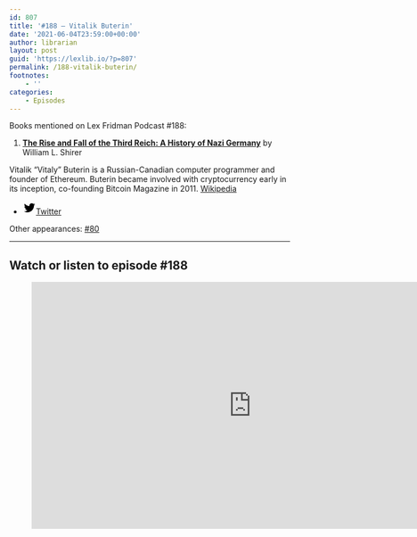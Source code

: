 ```yaml
---
id: 807
title: '#188 – Vitalik Buterin'
date: '2021-06-04T23:59:00+00:00'
author: librarian
layout: post
guid: 'https://lexlib.io/?p=807'
permalink: /188-vitalik-buterin/
footnotes:
    - ''
categories:
    - Episodes
---
```


Books mentioned on Lex Fridman Podcast #188:

1. **[The Rise and Fall of the Third Reich: A History of Nazi Germany](https://amzn.to/3jiYpYz)** by William L. Shirer

Vitalik “Vitaly” Buterin is a Russian-Canadian computer programmer and founder of Ethereum. Buterin became involved with cryptocurrency early in its inception, co-founding Bitcoin Magazine in 2011. [Wikipedia](https://en.wikipedia.org/wiki/Vitalik_Buterin)

- [<svg aria-hidden="true" focusable="false" height="24" version="1.1" viewbox="0 0 24 24" width="24" xmlns="http://www.w3.org/2000/svg"><path d="M22.23,5.924c-0.736,0.326-1.527,0.547-2.357,0.646c0.847-0.508,1.498-1.312,1.804-2.27 c-0.793,0.47-1.671,0.812-2.606,0.996C18.324,4.498,17.257,4,16.077,4c-2.266,0-4.103,1.837-4.103,4.103 c0,0.322,0.036,0.635,0.106,0.935C8.67,8.867,5.647,7.234,3.623,4.751C3.27,5.357,3.067,6.062,3.067,6.814 c0,1.424,0.724,2.679,1.825,3.415c-0.673-0.021-1.305-0.206-1.859-0.513c0,0.017,0,0.034,0,0.052c0,1.988,1.414,3.647,3.292,4.023 c-0.344,0.094-0.707,0.144-1.081,0.144c-0.264,0-0.521-0.026-0.772-0.074c0.522,1.63,2.038,2.816,3.833,2.85 c-1.404,1.1-3.174,1.756-5.096,1.756c-0.331,0-0.658-0.019-0.979-0.057c1.816,1.164,3.973,1.843,6.29,1.843 c7.547,0,11.675-6.252,11.675-11.675c0-0.178-0.004-0.355-0.012-0.531C20.985,7.47,21.68,6.747,22.23,5.924z"></path></svg><span class="wp-block-social-link-label screen-reader-text">Twitter</span>](https://twitter.com/vitalikbuterin)

Other appearances: [\#80](/80-vitalik-buterin/)

- - - - - -

## Watch or listen to episode #188

<figure class="wp-block-embed is-type-video is-provider-youtube wp-block-embed-youtube wp-embed-aspect-16-9 wp-has-aspect-ratio"><div class="wp-block-embed__wrapper"><iframe allow="accelerometer; autoplay; clipboard-write; encrypted-media; gyroscope; picture-in-picture; web-share" allowfullscreen="" frameborder="0" height="443" loading="lazy" src="https://www.youtube.com/embed/XW0QZmtbjvs?feature=oembed" title="Vitalik Buterin: Ethereum 2.0 | Lex Fridman Podcast #188" width="788"></iframe></div></figure>